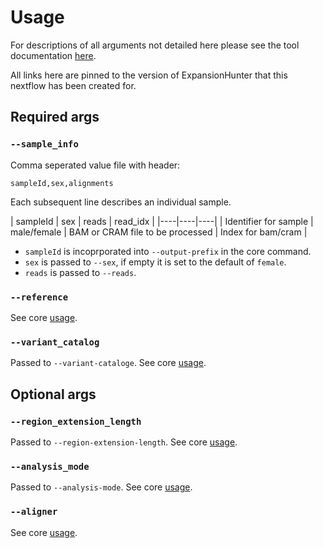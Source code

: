 # Usage

For descriptions of all arguments not detailed here please see the tool documentation [here][eh-usage].

All links here are pinned to the version of ExpansionHunter that this nextflow has been created for.

## Required args

### `--sample_info`

Comma seperated value file with header:

```
sampleId,sex,alignments
```

Each subsequent line describes an individual sample.

| sampleId | sex | reads | read_idx |
|\----|----|----|
| Identifier for sample | male/female | BAM or CRAM file to be processed | Index for bam/cram |

- `sampleId` is incoprporated into `--output-prefix` in the core command.
- `sex` is passed to `--sex`, if empty it is set to the default of `female`.
- `reads` is passed to `--reads`.

### `--reference`

See core [usage][eh-usage].

### `--variant_catalog`

Passed to `--variant-cataloge`. See core [usage][eh-usage].

## Optional args

### `--region_extension_length`

Passed to `--region-extension-length`. See core [usage][eh-usage].

### `--analysis_mode`

Passed to `--analysis-mode`. See core [usage][eh-usage].

### `--aligner`

See core [usage][eh-usage].

<!-- refs -->

[eh-usage]: https://github.com/Illumina/ExpansionHunter/blob/v5.0.0/docs/03_Usage.md
